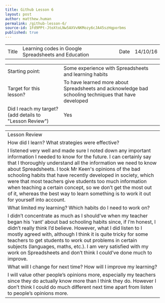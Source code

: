 ```yaml
---
title: Github Lesson 6
layout: post
author: matthew.human
permalink: /github-lesson-6/
source-id: 1Fd9PPt-JtoXtoLNw5AXVvNKMozy6cJA45szHqporbms
published: true
---
```

<table>
  <tr>
    <td>Title</td>
    <td>Learning codes in Google Spreadsheets and Education</td>
    <td>Date</td>
    <td>14/10/16</td>
  </tr>
</table>


<table>
  <tr>
    <td>Starting point:</td>
    <td>Some experience with Spreadsheets and learning habits</td>
  </tr>
  <tr>
    <td>Target for this lesson?</td>
    <td>To have learned more about Spreadsheets and acknowledge bad schooling techniques that have developed </td>
  </tr>
  <tr>
    <td>Did I reach my target? 
(add details to "Lesson Review")</td>
    <td> Yes</td>
  </tr>
</table>


<table>
  <tr>
    <td>Lesson Review</td>
  </tr>
  <tr>
    <td>How did I learn? What strategies were effective? </td>
  </tr>
  <tr>
    <td>I listened very well and made sure I noted down any important information I needed to know for the future. I can certainly say that I thoroughly understand all the information we need to know about Spreadsheets. I took Mr Keen's opinions of the bad schooling habits that have recently developed in society, which were that most teachers give students too much information when teaching a certain concept, so we don’t get the most out of it, whereas the best way to learn something is to work it out for yourself into account. </td>
  </tr>
  <tr>
    <td>What limited my learning? Which habits do I need to work on? </td>
  </tr>
  <tr>
    <td>I didn’t concentrate as much as I should’ve when my teacher began his 'rant’ about bad schooling habits since, if I’m honest, I didn’t really think I’d believe. However, what I did listen to I mostly agreed with, although I think it is quite tricky for some teachers to get students to work out problems in certain subjects (languages, maths, etc.). I am very satisfied with my work on Spreadsheets and don’t think I could’ve done much to improve.</td>
  </tr>
  <tr>
    <td>What will I change for next time? How will I improve my learning?</td>
  </tr>
  <tr>
    <td>I will value other people’s opinions more, especially my teachers since they do actually know more than I think they do. However I don’t think I could do much different next time apart from listen to people’s opinions more.</td>
  </tr>
</table>


